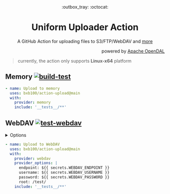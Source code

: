 <div align="center">
  :outbox_tray: :octocat:
</div>
<h1 align="center">
  Uniform Uploader Action
</h1>
<p align="center">
A GitHub Action for uploading files to S3/FTP/WebDAV and <a href="https://docs.rs/opendal/latest/opendal/services/index.html">more</a> 
</p>

<p align="right">
powered by <a href="https://github.com/apache/incubator-opendal">Apache OpenDAL</a>
</p>

> currently, the action only supports **Linux-x64** platform

## Memory  [![build-test](https://github.com/bxb100/action-upload/actions/workflows/test.yml/badge.svg?branch=main)](https://github.com/bxb100/action-upload/actions/workflows/test.yml)

```yaml
- name: Upload to memory
  uses: bxb100/action-upload@main
  with:
    provider: memory
    include: '__tests__/**'
```

## WebDAV [![test-webdav](https://github.com/bxb100/action-upload/actions/workflows/test-webdav.yml/badge.svg?branch=main)](https://github.com/bxb100/action-upload/actions/workflows/test-webdav.yml)

<details>
<summary>Options</summary>

[OpenDAL WebDAV](https://docs.rs/opendal/latest/opendal/services/struct.Webdav.html)

| Name     | Description         | Default | Other                                          |
|----------|---------------------|---------|------------------------------------------------|
| endpoint | WebDAV endpoint     | -       | -                                              |
| username | WebDAV username     | -       | -                                              |
| password | WebDAV password     | -       | -                                              |
| token    | WebDAV bearer token | -       | -                                              |
| root     | WebDAV root path    | -       | Input root MUST be the format like `/abc/def/` |

</details>

```yaml
- name: Upload to WebDAV
  uses: bxb100/action-upload@main
  with:
    provider: webdav
    provider_options: |
      endpoint: ${{ secrets.WEBDAV_ENDPOINT }}
      username: ${{ secrets.WEBDAV_USERNAME }}
      password: ${{ secrets.WEBDAV_PASSWORD }}
      root: /test/
    include: '__tests__/**'
```
